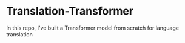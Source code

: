# Translation-Transformer
In this repo, I've built a Transformer model from scratch for language translation

